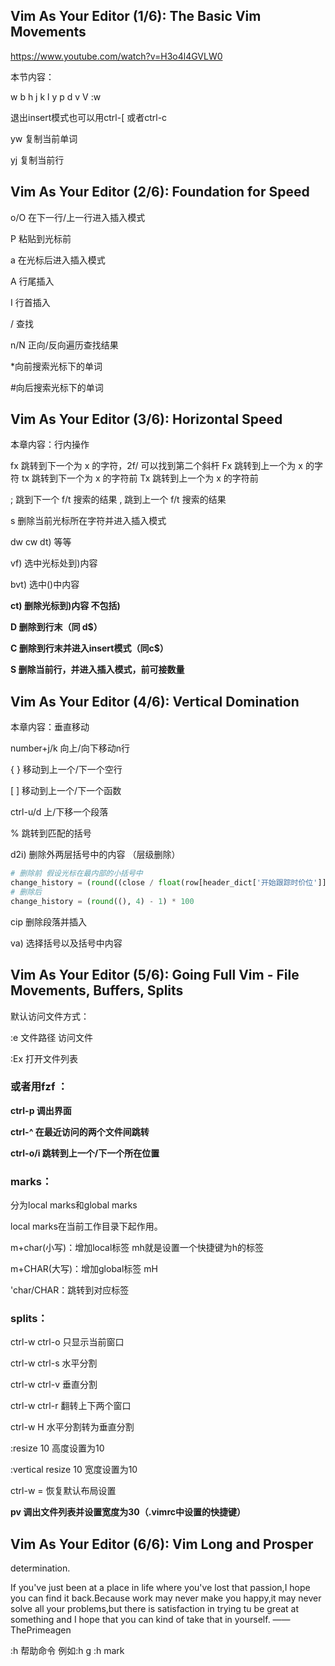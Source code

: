 ## Vim As Your Editor (1/6): The Basic Vim Movements

https://www.youtube.com/watch?v=H3o4l4GVLW0

本节内容：

w b h j k l y p d v V :w <esc>

退出insert模式也可以用ctrl-[ 或者ctrl-c

yw 复制当前单词

yj 复制当前行



## Vim As Your Editor (2/6): Foundation for Speed

o/O 在下一行/上一行进入插入模式

P 粘贴到光标前

a 在光标后进入插入模式

A 行尾插入

I 行首插入



/ 查找

n/N 正向/反向遍历查找结果



*向前搜索光标下的单词

#向后搜索光标下的单词



## Vim As Your Editor (3/6): Horizontal Speed

本章内容：行内操作

fx                  跳转到下一个为 x 的字符，2f/ 可以找到第二个斜杆
Fx                  跳转到上一个为 x 的字符
tx                  跳转到下一个为 x 的字符前
Tx                  跳转到上一个为 x 的字符前

;                   跳到下一个 f/t 搜索的结果
,                   跳到上一个 f/t 搜索的结果

s 删除当前光标所在字符并进入插入模式

dw  cw dt) 等等

vf) 选中光标处到)内容

bvt) 选中()中内容

**ct) 删除光标到)内容 不包括)**

**D  删除到行末（同 d$）**

**C   删除到行末并进入insert模式（同c$）**

**S    删除当前行，并进入插入模式，前可接数量**



## Vim As Your Editor (4/6): Vertical Domination

本章内容：垂直移动

number+j/k 向上/向下移动n行

{  } 移动到上一个/下一个空行

[  ] 移动到上一个/下一个函数

ctrl-u/d 上/下移一个段落

% 跳转到匹配的括号

d2i) 删除外两层括号中的内容  （层级删除）

```python
# 删除前 假设光标在最内部的小括号中
change_history = (round((close / float(row[header_dict['开始跟踪时价位']])), 4) - 1) * 100
# 删除后
change_history = (round((), 4) - 1) * 100
```

cip 删除段落并插入

va) 选择括号以及括号中内容



## Vim As Your Editor (5/6): Going Full Vim - File Movements, Buffers, Splits

默认访问文件方式：

:e 文件路径  访问文件

:Ex 打开文件列表

### 或者用fzf ：

**ctrl-p 调出界面**

**ctrl-^ 在最近访问的两个文件间跳转**

**ctrl-o/i 跳转到上一个/下一个所在位置**



### marks：

分为local marks和global marks

local marks在当前工作目录下起作用。

m+char(小写)：增加local标签  mh就是设置一个快捷键为h的标签

m+CHAR(大写)：增加global标签 mH

'char/CHAR：跳转到对应标签



### splits：

ctrl-w ctrl-o 只显示当前窗口

ctrl-w ctrl-s 水平分割

ctrl-w ctrl-v 垂直分割

ctrl-w ctrl-r 翻转上下两个窗口

ctrl-w H 水平分割转为垂直分割

:resize 10 高度设置为10

:vertical resize 10 宽度设置为10

ctrl-w = 恢复默认布局设置

**<leader>pv 调出文件列表并设置宽度为30（.vimrc中设置的快捷键）**



## Vim As Your Editor (6/6): Vim Long and Prosper

determination.

If you've just been at a place in life where you've lost that passion,I hope you can find it back.Because work may never make you happy,it may never solve all your problems,but there is satisfaction in trying tu be great at something and I hope that you can kind of take that in yourself.   ——ThePrimeagen



:h 帮助命令 例如:h g  :h mark

 